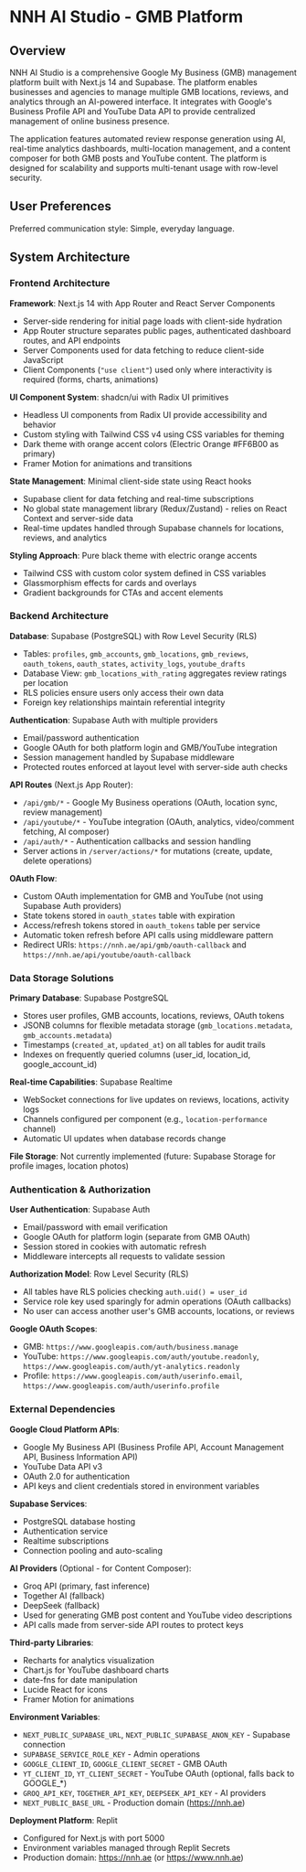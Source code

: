 # NNH AI Studio - GMB Platform

## Overview

NNH AI Studio is a comprehensive Google My Business (GMB) management platform built with Next.js 14 and Supabase. The platform enables businesses and agencies to manage multiple GMB locations, reviews, and analytics through an AI-powered interface. It integrates with Google's Business Profile API and YouTube Data API to provide centralized management of online business presence.

The application features automated review response generation using AI, real-time analytics dashboards, multi-location management, and a content composer for both GMB posts and YouTube content. The platform is designed for scalability and supports multi-tenant usage with row-level security.

## User Preferences

Preferred communication style: Simple, everyday language.

## System Architecture

### Frontend Architecture

**Framework**: Next.js 14 with App Router and React Server Components
- Server-side rendering for initial page loads with client-side hydration
- App Router structure separates public pages, authenticated dashboard routes, and API endpoints
- Server Components used for data fetching to reduce client-side JavaScript
- Client Components (`"use client"`) used only where interactivity is required (forms, charts, animations)

**UI Component System**: shadcn/ui with Radix UI primitives
- Headless UI components from Radix UI provide accessibility and behavior
- Custom styling with Tailwind CSS v4 using CSS variables for theming
- Dark theme with orange accent colors (Electric Orange #FF6B00 as primary)
- Framer Motion for animations and transitions

**State Management**: Minimal client-side state using React hooks
- Supabase client for data fetching and real-time subscriptions
- No global state management library (Redux/Zustand) - relies on React Context and server-side data
- Real-time updates handled through Supabase channels for locations, reviews, and analytics

**Styling Approach**: Pure black theme with electric orange accents
- Tailwind CSS with custom color system defined in CSS variables
- Glassmorphism effects for cards and overlays
- Gradient backgrounds for CTAs and accent elements

### Backend Architecture

**Database**: Supabase (PostgreSQL) with Row Level Security (RLS)
- Tables: `profiles`, `gmb_accounts`, `gmb_locations`, `gmb_reviews`, `oauth_tokens`, `oauth_states`, `activity_logs`, `youtube_drafts`
- Database View: `gmb_locations_with_rating` aggregates review ratings per location
- RLS policies ensure users only access their own data
- Foreign key relationships maintain referential integrity

**Authentication**: Supabase Auth with multiple providers
- Email/password authentication
- Google OAuth for both platform login and GMB/YouTube integration
- Session management handled by Supabase middleware
- Protected routes enforced at layout level with server-side auth checks

**API Routes** (Next.js App Router):
- `/api/gmb/*` - Google My Business operations (OAuth, location sync, review management)
- `/api/youtube/*` - YouTube integration (OAuth, analytics, video/comment fetching, AI composer)
- `/api/auth/*` - Authentication callbacks and session handling
- Server actions in `/server/actions/*` for mutations (create, update, delete operations)

**OAuth Flow**:
- Custom OAuth implementation for GMB and YouTube (not using Supabase Auth providers)
- State tokens stored in `oauth_states` table with expiration
- Access/refresh tokens stored in `oauth_tokens` table per service
- Automatic token refresh before API calls using middleware pattern
- Redirect URIs: `https://nnh.ae/api/gmb/oauth-callback` and `https://nnh.ae/api/youtube/oauth-callback`

### Data Storage Solutions

**Primary Database**: Supabase PostgreSQL
- Stores user profiles, GMB accounts, locations, reviews, OAuth tokens
- JSONB columns for flexible metadata storage (`gmb_locations.metadata`, `gmb_accounts.metadata`)
- Timestamps (`created_at`, `updated_at`) on all tables for audit trails
- Indexes on frequently queried columns (user_id, location_id, google_account_id)

**Real-time Capabilities**: Supabase Realtime
- WebSocket connections for live updates on reviews, locations, activity logs
- Channels configured per component (e.g., `location-performance` channel)
- Automatic UI updates when database records change

**File Storage**: Not currently implemented (future: Supabase Storage for profile images, location photos)

### Authentication & Authorization

**User Authentication**: Supabase Auth
- Email/password with email verification
- Google OAuth for platform login (separate from GMB OAuth)
- Session stored in cookies with automatic refresh
- Middleware intercepts all requests to validate session

**Authorization Model**: Row Level Security (RLS)
- All tables have RLS policies checking `auth.uid() = user_id`
- Service role key used sparingly for admin operations (OAuth callbacks)
- No user can access another user's GMB accounts, locations, or reviews

**Google OAuth Scopes**:
- GMB: `https://www.googleapis.com/auth/business.manage`
- YouTube: `https://www.googleapis.com/auth/youtube.readonly`, `https://www.googleapis.com/auth/yt-analytics.readonly`
- Profile: `https://www.googleapis.com/auth/userinfo.email`, `https://www.googleapis.com/auth/userinfo.profile`

### External Dependencies

**Google Cloud Platform APIs**:
- Google My Business API (Business Profile API, Account Management API, Business Information API)
- YouTube Data API v3
- OAuth 2.0 for authentication
- API keys and client credentials stored in environment variables

**Supabase Services**:
- PostgreSQL database hosting
- Authentication service
- Realtime subscriptions
- Connection pooling and auto-scaling

**AI Providers** (Optional - for Content Composer):
- Groq API (primary, fast inference)
- Together AI (fallback)
- DeepSeek (fallback)
- Used for generating GMB post content and YouTube video descriptions
- API calls made from server-side API routes to protect keys

**Third-party Libraries**:
- Recharts for analytics visualization
- Chart.js for YouTube dashboard charts
- date-fns for date manipulation
- Lucide React for icons
- Framer Motion for animations

**Environment Variables**:
- `NEXT_PUBLIC_SUPABASE_URL`, `NEXT_PUBLIC_SUPABASE_ANON_KEY` - Supabase connection
- `SUPABASE_SERVICE_ROLE_KEY` - Admin operations
- `GOOGLE_CLIENT_ID`, `GOOGLE_CLIENT_SECRET` - GMB OAuth
- `YT_CLIENT_ID`, `YT_CLIENT_SECRET` - YouTube OAuth (optional, falls back to GOOGLE_*)
- `GROQ_API_KEY`, `TOGETHER_API_KEY`, `DEEPSEEK_API_KEY` - AI providers
- `NEXT_PUBLIC_BASE_URL` - Production domain (https://nnh.ae)

**Deployment Platform**: Replit
- Configured for Next.js with port 5000
- Environment variables managed through Replit Secrets
- Production domain: https://nnh.ae (or https://www.nnh.ae)